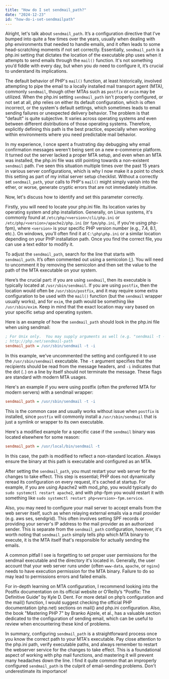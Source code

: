 ```yaml
---
title: "How do I set sendmail_path?"
date: "2024-12-23"
id: "how-do-i-set-sendmailpath"
---
```


Alright, let's talk about `sendmail_path`. It’s a configuration directive that I’ve bumped into quite a few times over the years, usually when dealing with php environments that needed to handle emails, and it often leads to some head-scratching moments if not set correctly. Essentially, `sendmail_path` is a php.ini setting that dictates the location of the executable php uses when it attempts to send emails through the `mail()` function. It's not something you’d fiddle with every day, but when you *do* need to configure it, it’s crucial to understand its implications.

The default behavior of PHP's `mail()` function, at least historically, involved attempting to pipe the email to a locally installed mail transport agent (MTA), commonly `sendmail`, though other MTAs such as `postfix` or `exim` may be utilized. When the php.ini setting `sendmail_path` isn't properly configured, or not set at all, php relies on either its default configuration, which is often incorrect, or the system's default settings, which sometimes leads to email sending failures or unexpected delivery behavior. The problem is that "default" is quite subjective. It varies across operating systems and even between different distributions of those operating systems. Therefore, explicitly defining this path is the best practice, especially when working within environments where you need predictable mail behavior.

In my experience, I once spent a frustrating day debugging why email confirmation messages weren't being sent on a new e-commerce platform. It turned out the server lacked a proper MTA setup, and even when an MTA was installed, the php.ini file was still pointing towards a non-existent `sendmail` path. I've seen this situation multiple times over the past 15 years in various server configurations, which is why I now make it a point to check this setting as part of my initial server setup checklist. Without a correctly set `sendmail_path`, your calls to PHP's `mail()` might simply vanish into the ether, or worse, generate cryptic errors that are not immediately intuitive.

Now, let's discuss how to identify and set this parameter correctly.

Firstly, you will need to locate your php.ini file. Its location varies by operating system and php installation. Generally, on Linux systems, it's commonly found at `/etc/php/<version>/cli/php.ini` or `/etc/php/<version>/apache2/php.ini` (or `fpm/php.ini`, if you're using php-fpm), where `<version>` is your specific PHP version number (e.g., 7.4, 8.1, etc.). On windows, you’ll often find it at `C:\php\php.ini` or a similar location depending on your PHP installation path. Once you find the correct file, you can use a text editor to modify it.

To adjust the `sendmail_path`, search for the line that starts with `sendmail_path`. It’s often commented out using a semicolon (;). You will need to uncomment it by removing the semicolon and then set the value to the path of the MTA executable on your system.

Here’s the crucial part: if you are using `sendmail`, then its executable is typically located at `/usr/sbin/sendmail`. If you are using `postfix`, then the location would often be `/usr/sbin/postfix`, and it may require some extra configuration to be used with the `mail()` function (but the `sendmail` wrapper usually works), and for `exim`, the path would be something like `/usr/sbin/exim`. Keep in mind that the exact location may vary based on your specific setup and operating system.

Here is an example of how the `sendmail_path` should look in the php.ini file when using sendmail:

```ini
; For Unix only.  You may supply arguments as well (e.g. "sendmail -t -i").
; http://php.net/sendmail-path
sendmail_path = /usr/sbin/sendmail -t -i
```
In this example, we've uncommented the setting and configured it to use the `/usr/sbin/sendmail` executable. The `-t` argument specifies that the recipients should be read from the message headers, and `-i` indicates that the dot (`.`) on a line by itself should not terminate the message. These flags are standard with modern MTA usages.

Here's an example if you were using postfix (often the preferred MTA for modern servers) with a sendmail wrapper:

```ini
sendmail_path = /usr/sbin/sendmail -t -i
```

This is the common case and usually works without issue when `postfix` is installed, since `postfix` will commonly install a `/usr/sbin/sendmail` that is just a symlink or wrapper to its own executable.

Here's a modified example for a specific case if the `sendmail` binary was located elsewhere for some reason:

```ini
sendmail_path = /usr/local/bin/sendmail -t
```
In this case, the path is modified to reflect a non-standard location. Always ensure the binary at this path is executable and configured as an MTA.

After setting the `sendmail_path`, you must restart your web server for the changes to take effect. This step is essential; PHP does not dynamically reread its configuration on every request, it's cached at startup. For example, if you are using Apache2 with mod_php, you would typically do `sudo systemctl restart apache2`, and with php-fpm you would restart it with something like `sudo systemctl restart php<version>-fpm.service`.

Also, you may need to configure your mail server to accept emails from the web server itself, such as when relaying external emails via a mail provider (e.g. aws ses, sendgrid). This often involves setting SPF records or providing your server's IP address to the mail provider as an authorized sender. This is separate from the `sendmail_path` configuration, however, it's worth noting that `sendmail_path` simply tells php which MTA binary to execute, it is the MTA itself that's responsible for actually sending the emails.

A common pitfall I see is forgetting to set proper user permissions for the sendmail executable and the directory it's located in. Generally, the user account that your web server runs under (often `www-data`, `apache`, or `nginx`) needs to have execution permission for the MTA binary. Failure to do so may lead to permissions errors and failed emails.

For in-depth learning on MTA configuration, I recommend looking into the Postfix documentation on its official website or O’Reilly’s “Postfix: The Definitive Guide” by Kyle D. Dent. For more detail on php’s configuration and the mail() function, I would suggest checking the official PHP documentation (php.net) sections on mail() and php.ini configuration. Also, the book "Mastering PHP 7" by Branko Ajzele, et al., has a valuable section dedicated to the configuration of sending email, which can be useful to review when encountering these kind of problems.

In summary, configuring `sendmail_path` is a straightforward process once you know the correct path to your MTA's executable. Pay close attention to the php.ini path, verify executable paths, and always remember to restart the webserver service for the changes to take effect. This is a foundational aspect of working with php mail functions, and mastering it will prevent many headaches down the line. I find it quite common that an improperly configured `sendmail_path` is the culprit of email-sending problems. Don't underestimate its importance!

